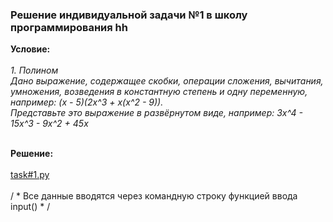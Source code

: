 <html>
<h3>Решение индивидуальной задачи №1 в школу программирования hh</h3>
<b>Условие:</b>
<i>
<br><br>
1. Полином
<br>
Дано выражение, содержащее скобки, операции сложения, вычитания, умножения, возведения в константную степень и одну переменную, например: (x - 5)(2x^3 + x(x^2 - 9)).
<br>
Представьте это выражение в развёрнутом виде, например: 3x^4 - 15x^3 - 9x^2 + 45x</i>
<br><br>
</p>
<b>Решение:</b><br><br>
<a href="https://github.com/fx2ztqx/hh-school-of-programming_task-1/blob/master/task%231.py">task#1.py
</a><br><br>
<h7>/ * Все данные вводятся через командную строку функцией ввода input() * / <h7>
</html>

